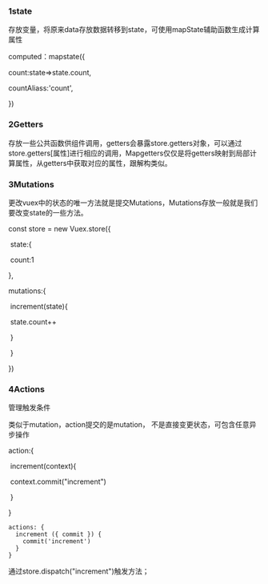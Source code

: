 ### 1state

存放变量，将原来data存放数据转移到state，可使用mapState辅助函数生成计算属性

computed：mapstate({

 count:state=>state.count,

countAliass:'count',

})



 ### 2Getters

存放一些公共函数供组件调用，getters会暴露store.getters对象，可以通过store.getters[属性]进行相应的调用，Mapgetters仅仅是将getters映射到局部计算属性，从getters中获取对应的属性，跟解构类似。



### 3Mutations

更改vuex中的状态的唯一方法就是提交Mutations，Mutations存放一般就是我们要改变state的一些方法。

const store = new Vuex.store({	

​	state:{

​	count:1

},

mutations:{

​	increment(state){

​	state.count++

​		}

​	}

})

### 4Actions

管理触发条件

类似于mutation，action提交的是mutation，	不是直接变更状态，可包含任意异步操作

action:{

​	increment(context){

​	context.commit("increment")

​	}

}

```
actions: {
  increment ({ commit }) {
    commit('increment')
  }
}
```

通过store.dispatch("increment")触发方法；

